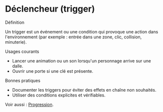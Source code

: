 # Déclencheur (trigger) 

Définition

Un trigger est un événement ou une condition qui provoque une action dans l'environnement (par exemple : entrée dans une zone, clic, collision, minuterie).

Usages courants

- Lancer une animation ou un son lorsqu'un personnage arrive sur une dalle.
- Ouvrir une porte si une clé est présente.

Bonnes pratiques

- Documenter les triggers pour éviter des effets en chaîne non souhaités.
- Utiliser des conditions explicites et vérifiables.

Voir aussi : [Progression](../progression/).
